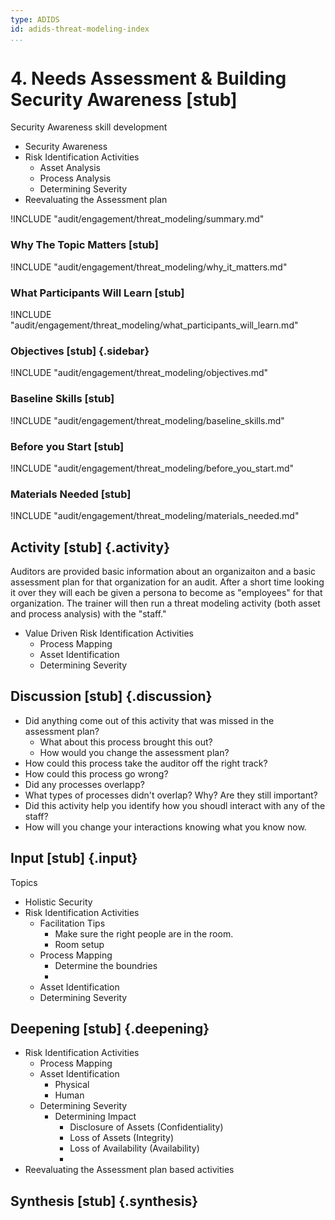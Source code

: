 ```yaml
---
type: ADIDS
id: adids-threat-modeling-index
...
```


# 4. Needs Assessment & Building Security Awareness  [stub]

<!-- ![](content/images/threat_modeling.png "") -->

Security Awareness skill development

  * Security Awareness
  * Risk Identification Activities
    * Asset Analysis
    * Process Analysis
	* Determining Severity
  * Reevaluating the Assessment plan


!INCLUDE "audit/engagement/threat_modeling/summary.md"

### Why The Topic Matters [stub]

!INCLUDE "audit/engagement/threat_modeling/why_it_matters.md"

### What Participants Will Learn [stub]

!INCLUDE "audit/engagement/threat_modeling/what_participants_will_learn.md"

### Objectives [stub] {.sidebar}

!INCLUDE "audit/engagement/threat_modeling/objectives.md"

### Baseline Skills [stub]

!INCLUDE "audit/engagement/threat_modeling/baseline_skills.md"

### Before you Start [stub]

<?trainer resources?>
!INCLUDE "audit/engagement/threat_modeling/before_you_start.md"

### Materials Needed [stub]

!INCLUDE "audit/engagement/threat_modeling/materials_needed.md"

## Activity  [stub] {.activity}

<?The activities focus on introducing the user to the scope of this threat or section using an activity that lets them explore the concept without the tool so that they can start tool usage with an existing set of use cases in mind.?>

Auditors are provided basic information about an organizaiton and a basic assessment plan for that organization for an audit.  After a short time looking it over they will each be given a persona to become as "employees" for that organization. The trainer will then run a threat modeling activity (both asset and process analysis) with the "staff."

  * Value Driven Risk Identification Activities
    * Process Mapping
    * Asset Identification
	* Determining Severity

## Discussion  [stub] {.discussion}

<?SAFETAG specific:?>

  * Did anything come out of this activity that was missed in the assessment plan?
    * What about this process brought this out?
	* How would you change the assessment plan?
  * How could this process take the auditor off the right track?
  * How could this process go wrong?
  * Did any processes overlapp?
  * What types of processes didn't overlap? Why? Are they still important?
  * Did this activity help you identify how you shoudl interact with any of the staff?
  * How will you change your interactions knowing what you know now.

## Input  [stub] {.input}

<?This is usually the lecture part of the session. The trainer presents on issues, sub-topics and more advanced concepts related to focus of the session.?>

Topics

  * Holistic Security
  * Risk Identification Activities
    * Facilitation Tips
      * Make sure the right people are in the room.
	  * Room setup
    * Process Mapping
	  * Determine the boundries
	  * 
    * Asset Identification
    * Determining Severity


## Deepening  [stub] {.deepening}

<?This is the hands-on segment of a session.?>

  * Risk Identification Activities
    * Process Mapping
    * Asset Identification
	  * Physical
	  * Human
    * Determining Severity
	  * Determining Impact
	    * Disclosure of Assets (Confidentiality)
		* Loss of Assets (Integrity)
		* Loss of Availability (Availability)
		* 
  * Reevaluating the Assessment plan based activities


## Synthesis [stub] {.synthesis}

<?A good training habit is to always summarize the session. Talk about what happened in the session, some of the results of the discussion, what issues were discussed, what solutions were made, and give some more time for participants to ask more questions before the session is closed.?>
